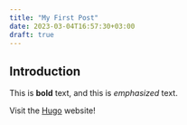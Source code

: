 ```yaml
---
title: "My First Post"
date: 2023-03-04T16:57:30+03:00
draft: true
---
```



## Introduction 

This is **bold** text, and this is *emphasized* text.

Visit the [Hugo](https://gohugo.io) website!
